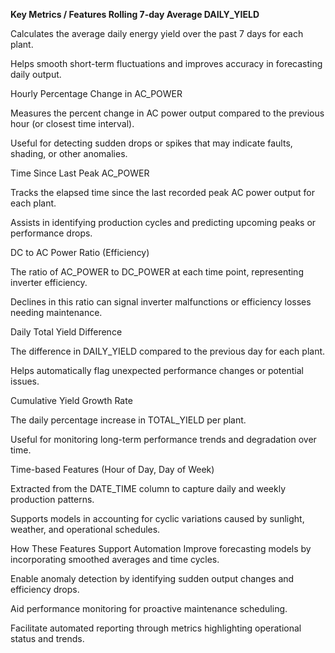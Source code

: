 **Key Metrics / Features
Rolling 7-day Average DAILY_YIELD**

Calculates the average daily energy yield over the past 7 days for each plant.

Helps smooth short-term fluctuations and improves accuracy in forecasting daily output.

Hourly Percentage Change in AC_POWER

Measures the percent change in AC power output compared to the previous hour (or closest time interval).

Useful for detecting sudden drops or spikes that may indicate faults, shading, or other anomalies.

Time Since Last Peak AC_POWER

Tracks the elapsed time since the last recorded peak AC power output for each plant.

Assists in identifying production cycles and predicting upcoming peaks or performance drops.

DC to AC Power Ratio (Efficiency)

The ratio of AC_POWER to DC_POWER at each time point, representing inverter efficiency.

Declines in this ratio can signal inverter malfunctions or efficiency losses needing maintenance.

Daily Total Yield Difference

The difference in DAILY_YIELD compared to the previous day for each plant.

Helps automatically flag unexpected performance changes or potential issues.

Cumulative Yield Growth Rate

The daily percentage increase in TOTAL_YIELD per plant.

Useful for monitoring long-term performance trends and degradation over time.

Time-based Features (Hour of Day, Day of Week)

Extracted from the DATE_TIME column to capture daily and weekly production patterns.

Supports models in accounting for cyclic variations caused by sunlight, weather, and operational schedules.

How These Features Support Automation
Improve forecasting models by incorporating smoothed averages and time cycles.

Enable anomaly detection by identifying sudden output changes and efficiency drops.

Aid performance monitoring for proactive maintenance scheduling.

Facilitate automated reporting through metrics highlighting operational status and trends.

